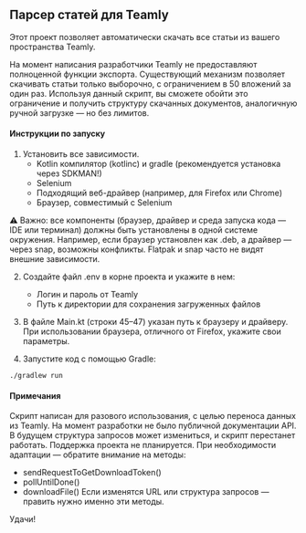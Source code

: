 ## Парсер статей для Teamly

Этот проект позволяет автоматически скачать все статьи из вашего пространства Teamly.

На момент написания разработчики Teamly не предоставляют полноценной функции экспорта. Существующий механизм позволяет скачивать статьи только выборочно, с ограничением в 50 вложений за один раз. Используя данный скрипт, вы сможете обойти это ограничение и получить структуру скачанных документов, аналогичную ручной загрузке — но без лимитов.

#### Инструкции по запуску
1. Установить все зависимости. 
	- Kotlin компилятор (kotlinc) и gradle (рекомендуется установка через SDKMAN!)
	- Selenium
	- Подходящий веб-драйвер (например, для Firefox или Chrome)
	- Браузер, совместимый с Selenium

⚠️ Важно: все компоненты (браузер, драйвер и среда запуска кода — IDE или терминал) должны быть установлены в одной системе окружения. Например, если браузер установлен как .deb, а драйвер — через snap, возможны конфликты. Flatpak и snap часто не видят внешние зависимости.

2. Создайте файл .env в корне проекта и укажите в нем:
	- Логин и пароль от Teamly
	- Путь к директории для сохранения загруженных файлов

3. В файле Main.kt (строки 45–47) указан путь к браузеру и драйверу. При использовании браузера, отличного от Firefox, укажите свои параметры.

4. Запустите код с помощью Gradle:
```
./gradlew run
```

#### Примечания
Скрипт написан для разового использования, с целью переноса данных из Teamly.
На момент разработки не было публичной документации API. В будущем структура запросов может измениться, и скрипт перестанет работать.
Поддержка проекта не планируется. При необходимости адаптации — обратите внимание на методы:
- sendRequestToGetDownloadToken()
- pollUntilDone()
- downloadFile()
Если изменятся URL или структура запросов — править нужно именно эти методы.

Удачи!
